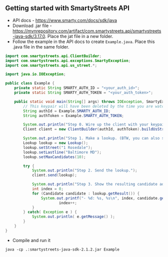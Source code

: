 ## Getting started with SmartyStreets API

-   API docs - https://www.smarty.com/docs/sdk/java
-   Download .jar file - https://mvnrepository.com/artifact/com.smartystreets.api/smartystreets-java-sdk/3.17.0. Place the jat file in a new folder.
-   Follow the example in the API docs to create `Example.java`. Place this .java file in the same folder.

```java
import com.smartystreets.api.ClientBuilder;
import com.smartystreets.api.exceptions.SmartyException;
import com.smartystreets.api.us_street.*;

import java.io.IOException;

public class Example {
    private static String SMARTY_AUTH_ID = "<your_auth_id>";
    private static String SMARTY_AUTH_TOKEN = "<your_auth_token>";

    public static void main(String[] args) throws IOException, SmartyException {
        // This keypair will have been deleted by the time you are watching this video...
        String authId = Example.SMARTY_AUTH_ID;
        String authToken = Example.SMARTY_AUTH_TOKEN;

        System.out.println("Step 0. Wire up the client with your keypair.");
        Client client = new ClientBuilder(authId, authToken).buildUsStreetApiClient();

        System.out.println("Step 1. Make a lookup. (BTW, you can also send entire batches of lookups...)");
        Lookup lookup = new Lookup();
        lookup.setStreet("1 Rosedale");
        lookup.setLastline("Baltimore MD");
        lookup.setMaxCandidates(10);

        try {
            System.out.println("Step 2. Send the lookup.");
            client.send(lookup);

            System.out.println("Step 3. Show the resulting candidate addresses:");
            int index = 0;
            for (Candidate candidate : lookup.getResult()) {
                System.out.printf("- %d: %s, %s\n", index, candidate.getDeliveryLine1(), candidate.getLastLine());
                        index++;
            }
        } catch( Exception e ) {
            System.out.println( e.getMessage() );
        }
    }
}
```

-   Compile and run it

```
java -cp .:smartystreets-java-sdk-2.1.2.jar Example
```
